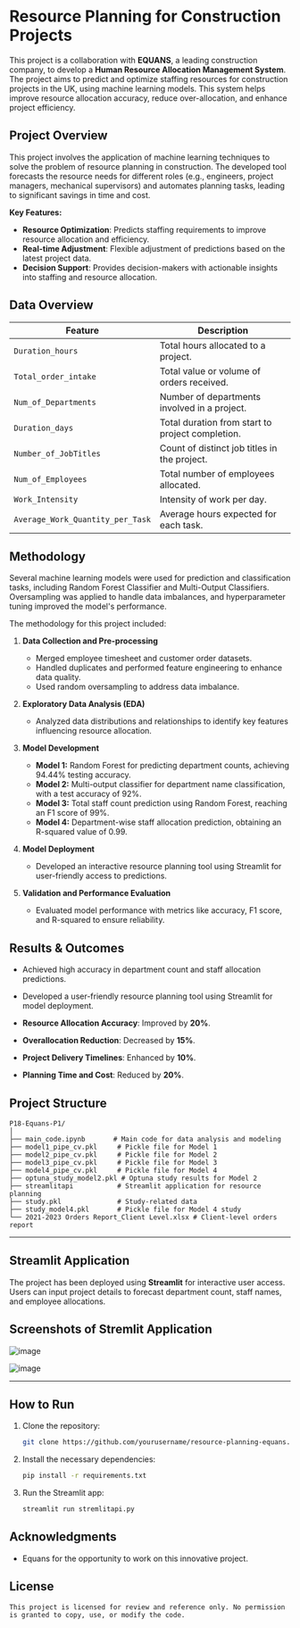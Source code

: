 # Resource Planning for Construction Projects

This project is a collaboration with **EQUANS**, a leading construction company, to develop a **Human Resource Allocation Management System**. The project aims to predict and optimize staffing resources for construction projects in the UK, using machine learning models. This system helps improve resource allocation accuracy, reduce over-allocation, and enhance project efficiency.

## Project Overview

This project involves the application of machine learning techniques to solve the problem of resource planning in construction. The developed tool forecasts the resource needs for different roles (e.g., engineers, project managers, mechanical supervisors) and automates planning tasks, leading to significant savings in time and cost.

**Key Features:**
- **Resource Optimization**: Predicts staffing requirements to improve resource allocation and efficiency.
- **Real-time Adjustment**: Flexible adjustment of predictions based on the latest project data.
- **Decision Support**: Provides decision-makers with actionable insights into staffing and resource allocation.

## Data Overview

| Feature                          | Description                                           |
|-----------------------------------|-------------------------------------------------------|
| `Duration_hours`                  | Total hours allocated to a project.                   |
| `Total_order_intake`              | Total value or volume of orders received.             |
| `Num_of_Departments`              | Number of departments involved in a project.          |
| `Duration_days`                   | Total duration from start to project completion.      |
| `Number_of_JobTitles`             | Count of distinct job titles in the project.          |
| `Num_of_Employees`                | Total number of employees allocated.                  |
| `Work_Intensity`                  | Intensity of work per day.                            |
| `Average_Work_Quantity_per_Task`  | Average hours expected for each task.                 |

## Methodology

Several machine learning models were used for prediction and classification tasks, including Random Forest Classifier and Multi-Output Classifiers. Oversampling was applied to handle data imbalances, and hyperparameter tuning improved the model's performance.

The methodology for this project included:

1. **Data Collection and Pre-processing**
   - Merged employee timesheet and customer order datasets.
   - Handled duplicates and performed feature engineering to enhance data quality.
   - Used random oversampling to address data imbalance.

2. **Exploratory Data Analysis (EDA)**
   - Analyzed data distributions and relationships to identify key features influencing resource allocation.

3. **Model Development**
   - **Model 1:** Random Forest for predicting department counts, achieving 94.44% testing accuracy.
   - **Model 2:** Multi-output classifier for department name classification, with a test accuracy of 92%.
   - **Model 3:** Total staff count prediction using Random Forest, reaching an F1 score of 99%.
   - **Model 4:** Department-wise staff allocation prediction, obtaining an R-squared value of 0.99.

4. **Model Deployment**
   - Developed an interactive resource planning tool using Streamlit for user-friendly access to predictions.

5. **Validation and Performance Evaluation**
   - Evaluated model performance with metrics like accuracy, F1 score, and R-squared to ensure reliability.


## Results & Outcomes
- Achieved high accuracy in department count and staff allocation predictions.
- Developed a user-friendly resource planning tool using Streamlit for model deployment.

- **Resource Allocation Accuracy**: Improved by **20%**.
- **Overallocation Reduction**: Decreased by **15%**.
- **Project Delivery Timelines**: Enhanced by **10%**.
- **Planning Time and Cost**: Reduced by **20%**.

## Project Structure
```
P18-Equans-P1/
│
├── main_code.ipynb       # Main code for data analysis and modeling
├── model1_pipe_cv.pkl     # Pickle file for Model 1
├── model2_pipe_cv.pkl     # Pickle file for Model 2
├── model3_pipe_cv.pkl     # Pickle file for Model 3
├── model4_pipe_cv.pkl     # Pickle file for Model 4
├── optuna_study_model2.pkl # Optuna study results for Model 2
├── streamlitapi           # Streamlit application for resource planning
├── study.pkl              # Study-related data
├── study_model4.pkl       # Pickle file for Model 4 study
└── 2021-2023 Orders Report_Client Level.xlsx # Client-level orders report
  ```
---
## Streamlit Application
The project has been deployed using **Streamlit** for interactive user access. Users can input project details to forecast department count, staff names, and employee allocations.

## Screenshots of Stremlit Application
![image](https://github.com/user-attachments/assets/df362b55-7a7b-4286-bb55-6172f38a82cb)

![image](https://github.com/user-attachments/assets/f18a85a8-7dc8-4e7b-9e2c-50fd749d512b)




---

## How to Run

1. Clone the repository:
   ```bash
   git clone https://github.com/yourusername/resource-planning-equans.git
   ```
2. Install the necessary dependencies:
   ```bash
   pip install -r requirements.txt
   ```
3. Run the Streamlit app:
   ```bash
   streamlit run stremlitapi.py
   ```

## Acknowledgments
- Equans for the opportunity to work on this innovative project.

## License

```
This project is licensed for review and reference only. No permission is granted to copy, use, or modify the code.
```
